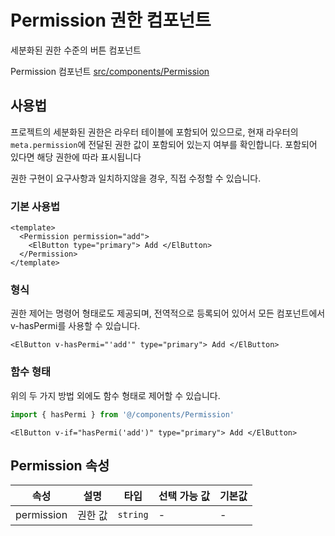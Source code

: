 # Permission 권한 컴포넌트

세분화된 권한 수준의 버튼 컴포넌트

Permission 컴포넌트 [src/components/Permission](https://github.com/web2-solution/web2-vue-framework/tree/demo/src/components/Permission)

<!-- ## 온라인 예제 -->

<!-- [온라인 예제](https://element-plus-admin.cn/#/authorization/test) -->

## 사용법

프로젝트의 세분화된 권한은 라우터 테이블에 포함되어 있으므로, 현재 라우터의 `meta.permission`에 전달된 권한 값이 포함되어 있는지 여부를 확인합니다. 포함되어 있다면 해당 권한에 따라 표시됩니다

권한 구현이 요구사항과 일치하지않을 경우, 직접 수정할 수 있습니다.

### 기본 사용법

```vue
<template>
  <Permission permission="add">
    <ElButton type="primary"> Add </ElButton>
  </Permission>
</template>

```

### 형식

권한 제어는 명령어 형태로도 제공되며, 전역적으로 등록되어 있어서 모든 컴포넌트에서 v-hasPermi를 사용할 수 있습니다.

```vue
<ElButton v-hasPermi="'add'" type="primary"> Add </ElButton>

```

### 함수 형태

위의 두 가지 방법 외에도 함수 형태로 제어할 수 있습니다.

``` ts
import { hasPermi } from '@/components/Permission'

```

```vue
<ElButton v-if="hasPermi('add')" type="primary"> Add </ElButton>

```

## Permission 속성<span id="Permission"></span>

| 속성 | 설명 | 타입 | 선택 가능 값 | 기본값 |
| ---- | ---- | ---- | ---- | ---- |
| permission | 권한 값 | `string` | - | - |
